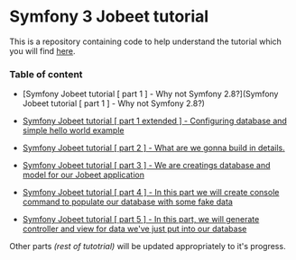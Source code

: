 Symfony 3 Jobeet tutorial
===

This is a repository containing code to help understand the tutorial which you will find [here](https://tulik.github.io/jobeet_tutorial/).

### Table of content


- [Symfony Jobeet tutorial [ part 1 ] - Why not Symfony 2.8?](Symfony Jobeet tutorial [ part 1 ] - Why not Symfony 2.8?)

- [Symfony  Jobeet tutorial [ part 1 extended ] - Configuring database and simple hello world example](https://tulik.github.io/tutorial/2017/01/10/symfony-3-tutorial-part-1-extented/)

- [Symfony Jobeet tutorial [ part 2 ] - What are we gonna build in details.](https://tulik.github.io/tutorial/2017/02/03/symfony-3-tutorial-part-2/)

- [Symfony Jobeet tutorial [ part 3 ] - We are creatings database and model for our Jobeet application](https://tulik.github.io/tutorial/2017/02/04/symfony-3-tutorial-part-3/)

- [Symfony Jobeet tutorial [ part 4 ] - In this part we will create console command to populate our database with some fake data](https://tulik.github.io/tutorial/2017/02/04/symfony-3-tutorial-part-4/)

- [Symfony Jobeet tutorial [ part 5 ] - In this part, we will generate controller and view for data we've just put into our database](https://tulik.github.io/tutorial/2017/02/10/symfony-3-tutorial-part-5/)

Other parts *(rest of tutotrial)* will be updated appropriately to it's progress.
